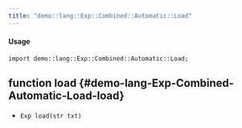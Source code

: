 ```yaml
---
title: "demo::lang::Exp::Combined::Automatic::Load"
---
```


#### Usage

`import demo::lang::Exp::Combined::Automatic::Load;`


## function load {#demo-lang-Exp-Combined-Automatic-Load-load}

* ``Exp load(str txt)``

